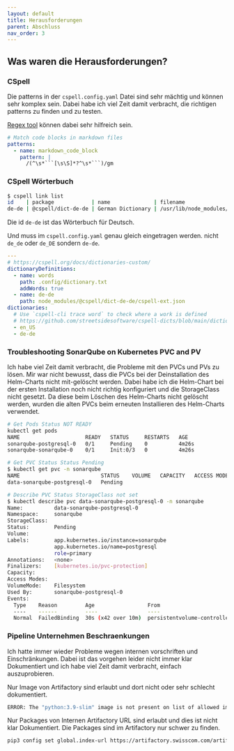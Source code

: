 ```yaml
---
layout: default
title: Herausforderungen
parent: Abschluss
nav_order: 3
---
```


## Was waren die Herausforderungen?

### CSpell

Die patterns in der `cspell.config.yaml` Datei sind sehr mächtig und können sehr komplex sein.
Dabei habe ich viel Zeit damit verbracht, die richtigen patterns zu finden und zu testen.

[Regex tool](https://regex101.com/) können dabei sehr hilfreich sein.

```yaml
# Match code blocks in markdown files
patterns:
  - name: markdown_code_block
    pattern: |
      /(^\s*```[\s\S]*?^\s*```)/gm
```

### CSpell Wörterbuch

```bash
$ cspell link list
id    | package            | name              | filename                                                 | dictionaries | errors
de-de | @cspell/dict-de-de | German Dictionary | /usr/lib/node_modules/@cspell/dict-de-de/cspell-ext.json | de-de        |
```

Die id `de-de` ist das Wörterbuch für Deutsch.

Und muss im `cspell.config.yaml` genau gleich eingetragen werden. nicht `de_de` oder `de_DE` sondern `de-de`.

```yaml
---
# https://cspell.org/docs/dictionaries-custom/
dictionaryDefinitions:
  - name: words
    path: .config/dictionary.txt
    addWords: true
  - name: de-de
    path: node_modules/@cspell/dict-de-de/cspell-ext.json
dictionaries:
  # Use `cspell-cli trace word` to check where a work is defined
  # https://github.com/streetsidesoftware/cspell-dicts/blob/main/dictionaries/de_DE/README.md
  - en_US
  - de-de
```

### Troubleshooting SonarQube on Kubernetes PVC and PV

Ich habe viel Zeit damit verbracht, die Probleme mit den PVCs und PVs zu lösen.
Mir war nicht bewusst, dass die PVCs bei der Deinstallation des Helm-Charts nicht mit-gelöscht werden.
Dabei habe ich die Helm-Chart bei der ersten Installation noch nicht richtig konfiguriert und die StorageClass nicht gesetzt.
Da diese beim Löschen des Helm-Charts nicht gelöscht werden, wurden die alten PVCs beim erneuten Installieren des Helm-Charts verwendet.

```bash
# Get Pods Status NOT READY
kubectl get pods
NAME                     READY   STATUS     RESTARTS   AGE
sonarqube-postgresql-0   0/1     Pending    0          4m26s
sonarqube-sonarqube-0    0/1     Init:0/3   0          4m26s

# Get PVC Status Status Pending
$ kubectl get pvc -n sonarqube
NAME                          STATUS    VOLUME   CAPACITY   ACCESS MODES   STORAGECLASS   VOLUMEATTRIBUTESCLASS   AGE
data-sonarqube-postgresql-0   Pending                                                     <unset>                 10m

# Describe PVC Status StorageClass not set
$ kubectl describe pvc data-sonarqube-postgresql-0 -n sonarqube
Name:          data-sonarqube-postgresql-0
Namespace:     sonarqube
StorageClass:
Status:        Pending
Volume:
Labels:        app.kubernetes.io/instance=sonarqube
               app.kubernetes.io/name=postgresql
               role=primary
Annotations:   <none>
Finalizers:    [kubernetes.io/pvc-protection]
Capacity:
Access Modes:
VolumeMode:    Filesystem
Used By:       sonarqube-postgresql-0
Events:
  Type    Reason         Age                 From                         Message
  ----    ------         ----                ----                         -------
  Normal  FailedBinding  30s (x42 over 10m)  persistentvolume-controller  no persistent volumes available for this claim and no storage class is set
```

### Pipeline Unternehmen Beschraenkungen

Ich hatte immer wieder Probleme wegen internen vorschriften und Einschränkungen.
Dabei ist das vorgehen leider nicht immer klar Dokumentiert und ich habe viel Zeit damit verbracht, einfach auszuprobieren.

Nur Image von Artifactory sind erlaubt und dort nicht oder sehr schlecht dokumentiert.

```bash
ERROR: The "python:3.9-slim" image is not present on list of allowed images:
```

Nur Packages von Internen Artifactory URL sind erlaubt und dies ist nicht klar Dokumentiert.
Die Packages sind im Artifactory nur schwer zu finden.

```bash
pip3 config set global.index-url https://artifactory.swisscom.com/artifactory/api/pypi/pypi-remote/simple
```
